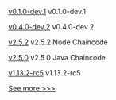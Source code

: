 
[v0.1.0-dev.1](https://github.com/hyperledger/anoncreds-rs/releases/tag/v0.1.0-dev.1) v0.1.0-dev.1

[v0.4.0-dev.2](https://github.com/hyperledger/indy-vdr/releases/tag/v0.4.0-dev.2) v0.4.0-dev.2

[v2.5.2](https://github.com/hyperledger/fabric-chaincode-node/releases/tag/v2.5.2) v2.5.2 Node Chaincode

[v2.5.0](https://github.com/hyperledger/fabric-chaincode-java/releases/tag/v2.5.0) v2.5.0 Java Chaincode

[v1.13.2-rc5](https://github.com/hyperledger/indy-node/releases/tag/v1.13.2-rc5) v1.13.2-rc5


[See more >>>](https://start-here.hyperledger.org/releases)

